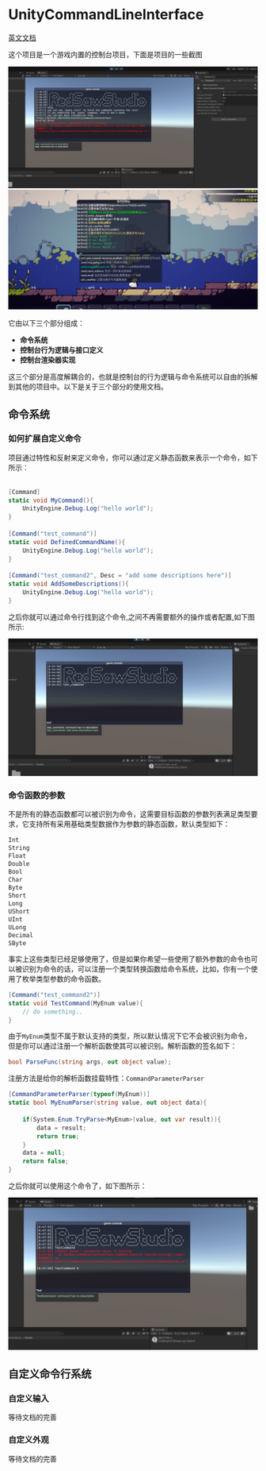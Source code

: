 # UnityCommandLineInterface

[英文文档](./README.md)

这个项目是一个游戏内置的控制台项目，下面是项目的一些截图

<div align=center>
<img src="./Res/屏幕截图 2024-01-04 053723.png" style="zoom:80%" />
</div>

<div align=center>
<img src="./Res/屏幕截图 2024-01-04 045116.png" style="zoom:80%" />
</div>

它由以下三个部分组成：

- **命令系统**
- **控制台行为逻辑与接口定义**
- **控制台渲染器实现**

这三个部分是高度解耦合的，也就是控制台的行为逻辑与命令系统可以自由的拆解到其他的项目中。以下是关于三个部分的使用文档。

## 命令系统

### 如何扩展自定义命令

项目通过特性和反射来定义命令，你可以通过定义静态函数来表示一个命令，如下所示：

``````c#

[Command]
static void MyCommand(){
    UnityEngine.Debug.Log("hello world");
}

[Command("test_command")]
static void DefinedCommandName(){
    UnityEngine.Debug.Log("hello world");
}

[Command("test_command2", Desc = "add some descriptions here")]
static void AddSomeDescriptions(){
    UnityEngine.Debug.Log("hello world");
}

``````
之后你就可以通过命令行找到这个命令,之间不再需要额外的操作或者配置,如下图所示:

<div align=center>
<img src="./Res/屏幕截图 2024-01-04 064500.png" style="zoom:80%" />
</div>

### 命令函数的参数

不是所有的静态函数都可以被识别为命令，这需要目标函数的参数列表满足类型要求，它支持所有采用基础类型数据作为参数的静态函数，默认类型如下：

```
Int
String
Float
Double
Bool
Char
Byte
Short
Long
UShort
UInt
ULong
Decimal
SByte
```

事实上这些类型已经足够使用了，但是如果你希望一些使用了额外参数的命令也可以被识别为命令的话，可以注册一个类型转换函数给命令系统，比如，你有一个使用了枚举类型参数的命令函数。

``````c#
[Command("test_command2")]
static void TestCommand(MyEnum value){
	// do something..
}
``````

由于`MyEnum`类型不属于默认支持的类型，所以默认情况下它不会被识别为命令，但是你可以通过注册一个解析函数使其可以被识别。解析函数的签名如下：

``````c#
bool ParseFunc(string args, out object value);
``````

注册方法是给你的解析函数挂载特性：`CommandParameterParser`

``````c#
[CommandParameterParser(typeof(MyEnum))]
static bool MyEnumParser(string value, out object data){

    if(System.Enum.TryParse<MyEnum>(value, out var result)){
        data = result;
        return true;
    }
    data = null;
    return false;
}
``````

之后你就可以使用这个命令了，如下图所示：

<div align=center>
<img src="./Res/屏幕截图 2024-01-04 064808.png" style="zoom:80%" />
</div>

## 自定义命令行系统

### 自定义输入

等待文档的完善

### 自定义外观

等待文档的完善